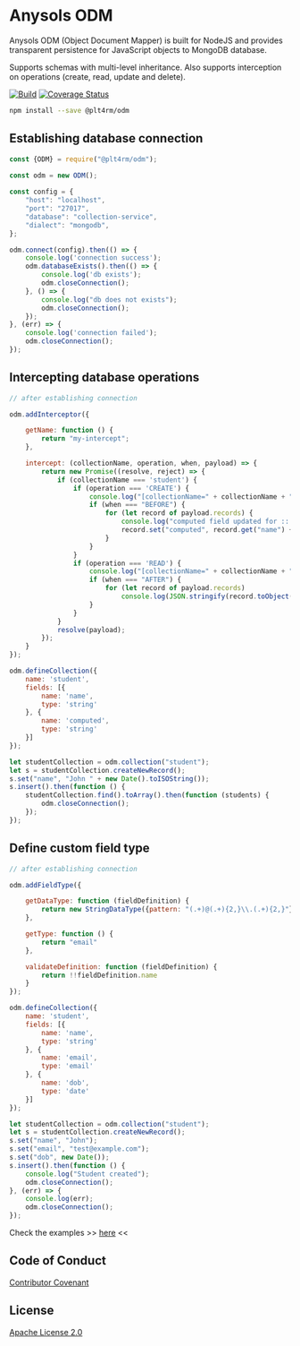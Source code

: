 # Anysols ODM
Anysols ODM (Object Document Mapper) is built for NodeJS and provides transparent persistence for JavaScript objects to MongoDB database.
 
 Supports schemas with multi-level inheritance. Also supports interception on operations (create, read, update and delete). 

[![Build](https://github.com/plt4rm/odm/workflows/Node%20CI/badge.svg)](https://github.com/plt4rm/odm/actions?workflow=Node+CI)
[![Coverage Status](https://coveralls.io/repos/github/plt4rm/odm/badge.svg?branch=master)](https://coveralls.io/github/plt4rm/odm?branch=master)

```bash
npm install --save @plt4rm/odm
```
## Establishing database connection
```js
const {ODM} = require("@plt4rm/odm");

const odm = new ODM();
 
const config = {
    "host": "localhost",
    "port": "27017",
    "database": "collection-service",
    "dialect": "mongodb",
};

odm.connect(config).then(() => {
    console.log('connection success');
    odm.databaseExists().then(() => {
        console.log('db exists');
        odm.closeConnection();
    }, () => {
        console.log("db does not exists");
        odm.closeConnection();
    });
}, (err) => {
    console.log('connection failed');
    odm.closeConnection();
});

```

## Intercepting database operations
```js
// after establishing connection

odm.addInterceptor({

    getName: function () {
        return "my-intercept";
    },

    intercept: (collectionName, operation, when, payload) => {
        return new Promise((resolve, reject) => {
            if (collectionName === 'student') {
                if (operation === 'CREATE') {
                    console.log("[collectionName=" + collectionName + ", operation=" + operation + ", when=" + when + "]");
                    if (when === "BEFORE") {
                        for (let record of payload.records) {
                            console.log("computed field updated for :: " + record.get('name'));
                            record.set("computed", record.get("name") + " +++ computed");
                        }
                    }
                }
                if (operation === 'READ') {
                    console.log("[collectionName=" + collectionName + ", operation=" + operation + ", when=" + when + "]");
                    if (when === "AFTER") {
                        for (let record of payload.records)
                            console.log(JSON.stringify(record.toObject(), null, 4));
                    }
                }
            }
            resolve(payload);
        });
    }
});

odm.defineCollection({
    name: 'student',
    fields: [{
        name: 'name',
        type: 'string'
    }, {
        name: 'computed',
        type: 'string'
    }]
});

let studentCollection = odm.collection("student");
let s = studentCollection.createNewRecord();
s.set("name", "John " + new Date().toISOString());
s.insert().then(function () {
    studentCollection.find().toArray().then(function (students) {
        odm.closeConnection();
    });
});
```

## Define custom field type
```js
// after establishing connection

odm.addFieldType({

    getDataType: function (fieldDefinition) {
        return new StringDataType({pattern: "(.+)@(.+){2,}\\.(.+){2,}"})
    },

    getType: function () {
        return "email"
    },

    validateDefinition: function (fieldDefinition) {
        return !!fieldDefinition.name
    }
});

odm.defineCollection({
    name: 'student',
    fields: [{
        name: 'name',
        type: 'string'
    }, {
        name: 'email',
        type: 'email'
    }, {
        name: 'dob',
        type: 'date'
    }]
});

let studentCollection = odm.collection("student");
let s = studentCollection.createNewRecord();
s.set("name", "John");
s.set("email", "test@example.com");
s.set("dob", new Date());
s.insert().then(function () {
    console.log("Student created");
    odm.closeConnection();
}, (err) => {
    console.log(err);
    odm.closeConnection();
});
```

Check the examples >> [here](./examples) <<

## Code of Conduct
[Contributor Covenant](/CODE_OF_CONDUCT.md)

## License
[Apache License 2.0](/LICENSE)
